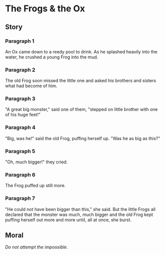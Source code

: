 
# The Frogs & the Ox

## Story


### Paragraph 1

An Ox came down to a reedy pool to drink. As he splashed heavily into the water, he crushed a young Frog into the mud.



### Paragraph 2

The old Frog soon missed the little one and asked his brothers and sisters what had become of him.



### Paragraph 3

"A great big monster," said one of them, "stepped on little brother with one of his huge feet!"



### Paragraph 4

"Big, was he!" said the old Frog, puffing herself up. "Was he as big as this?"



### Paragraph 5

"Oh, much bigger!" they cried.



### Paragraph 6

The Frog puffed up still more.



### Paragraph 7

"He could not have been bigger than this," she said. But the little Frogs all declared that the monster was much, much bigger and the old Frog kept puffing herself out more and more until, all at once, she burst.



## Moral

_Do not attempt the impossible._

